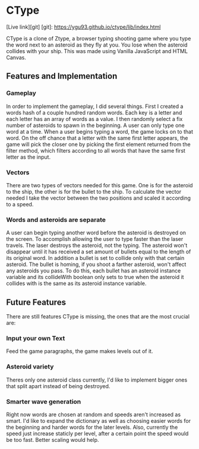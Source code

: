# CType

[Live link][git]
[git]: https://ygu93.github.io/ctype/lib/index.html

CType is a clone of Ztype, a browser typing shooting game where you type the word next to an asteroid as they fly at you. You lose when the asteroid collides with your ship. This was made using Vanilla JavaScript and HTML Canvas.


## Features and Implementation


### Gameplay
In order to implement the gameplay, I did several things. First I created a words hash of a couple hundred random words. Each key is a letter and each letter has an array of words as a value. I then randomly select a fix number of asteroids to spawn in the beginning. A user can only type one word at a time. When a user begins typing a word, the game locks on to that word. On the off chance that a letter with the same first letter appears, the game will pick the closer one by picking the first element returned from the filter method, which filters according to all words that have the  same first letter as the input.

### Vectors
There are two types of vectors needed for this game. One is for the asteroid to the ship, the other is for the bullet to the ship. To calculate the vector needed I take the vector between the two positions and scaled it according to a speed.

### Words and asteroids are separate
A user can begin typing another word before the asteroid is destroyed on the screen. To accomplish allowing the user to type faster than the laser travels. The laser destroys the asteroid, not the typing. The asteroid won't disappear until it has received a set amount of bullets equal to the length of its original word. In addition a bullet is set to collide only with that certain asteroid. The bullet is homing, if you shoot a farther asteroid, won't affect any asteroids you pass. To do this, each bullet has an asteroid instance variable and its collideWith boolean only sets to true when the asteroid it collides with is the same as its asteroid instance variable.





## Future Features
There are still features CType is missing, the ones that are the most crucial are:

### Input your own Text
Feed the game paragraphs, the game makes levels out of it.

### Asteroid variety
Theres only one asteroid class currently, I'd like to implement bigger ones that split apart instead of being destroyed.

### Smarter wave generation
Right now words are chosen at random and speeds aren't increased as smart. I'd like to expand the dictionary as well as choosing easier words for the beginning and harder words for the later levels. Also, currently the speed just increase staticly per level, after a certain point the speed would be too fast. Better scaling would help.
